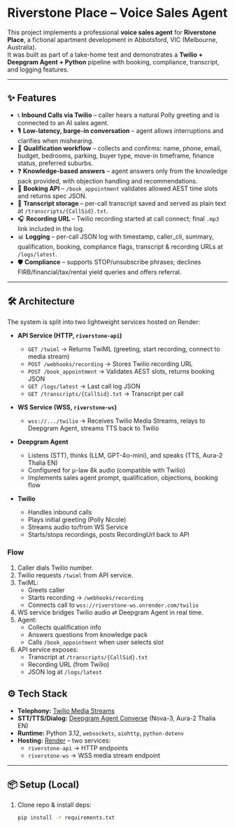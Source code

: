 # Riverstone Place – Voice Sales Agent

This project implements a professional **voice sales agent** for **Riverstone Place**, a fictional apartment development in Abbotsford, VIC (Melbourne, Australia).  
It was built as part of a take-home test and demonstrates a **Twilio + Deepgram Agent + Python** pipeline with booking, compliance, transcript, and logging features.

---

## ✨ Features

- 📞 **Inbound Calls via Twilio** – caller hears a natural Polly greeting and is connected to an AI sales agent.
- 🎙 **Low-latency, barge-in conversation** – agent allows interruptions and clarifies when mishearing.
- 📑 **Qualification workflow** – collects and confirms: name, phone, email, budget, bedrooms, parking, buyer type, move-in timeframe, finance status, preferred suburbs.
- ❓ **Knowledge-based answers** – agent answers only from the knowledge pack provided, with objection handling and recommendations.
- 📅 **Booking API** – `/book_appointment` validates allowed AEST time slots and returns spec JSON.
- 📝 **Transcript storage** – per-call transcript saved and served as plain text at `/transcripts/{CallSid}.txt`.
- 🎧 **Recording URL** – Twilio recording started at call connect; final `.mp3` link included in the log.
- 📊 **Logging** – per-call JSON log with timestamp, caller_cli, summary, qualification, booking, compliance flags, transcript & recording URLs at `/logs/latest`.
- 🛡 **Compliance** – supports STOP/unsubscribe phrases; declines FIRB/financial/tax/rental yield queries and offers referral.

---

## 🛠 Architecture

The system is split into two lightweight services hosted on Render:

- **API Service (HTTP, `riverstone-api`)**
  - `GET /twiml` → Returns TwiML (greeting, start recording, connect to media stream)
  - `POST /webhooks/recording` → Stores Twilio recording URL
  - `POST /book_appointment` → Validates AEST slots, returns booking JSON
  - `GET /logs/latest` → Last call log JSON
  - `GET /transcripts/{CallSid}.txt` → Transcript per call

- **WS Service (WSS, `riverstone-ws`)**
  - `wss://.../twilio` → Receives Twilio Media Streams, relays to Deepgram Agent, streams TTS back to Twilio

- **Deepgram Agent**
  - Listens (STT), thinks (LLM, GPT-4o-mini), and speaks (TTS, Aura-2 Thalia EN)
  - Configured for μ-law 8k audio (compatible with Twilio)
  - Implements sales agent prompt, qualification, objections, booking flow

- **Twilio**
  - Handles inbound calls
  - Plays initial greeting (Polly Nicole)
  - Streams audio to/from WS Service
  - Starts/stops recordings, posts RecordingUrl back to API

### Flow

1. Caller dials Twilio number.  
2. Twilio requests `/twiml` from API service.  
3. TwiML:
   - Greets caller
   - Starts recording → `/webhooks/recording`
   - Connects call to `wss://riverstone-ws.onrender.com/twilio`  
4. WS service bridges Twilio audio ⇄ Deepgram Agent in real time.  
5. Agent:
   - Collects qualification info
   - Answers questions from knowledge pack
   - Calls `/book_appointment` when user selects slot  
6. API service exposes:
   - Transcript at `/transcripts/{CallSid}.txt`
   - Recording URL (from Twilio)
   - JSON log at `/logs/latest`  



## ⚙️ Tech Stack

- **Telephony:** [Twilio Media Streams](https://www.twilio.com/docs/voice/twiml/stream)  
- **STT/TTS/Dialog:** [Deepgram Agent Converse](https://developers.deepgram.com) (Nova-3, Aura-2 Thalia EN)  
- **Runtime:** Python 3.12, `websockets`, `aiohttp`, `python-dotenv`  
- **Hosting:** [Render](https://render.com) – two services:  
  - `riverstone-api` → HTTP endpoints  
  - `riverstone-ws` → WSS media stream endpoint  

---

## 📦 Setup (Local)

1. Clone repo & install deps:
   ```bash
   pip install -r requirements.txt
